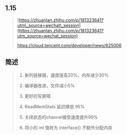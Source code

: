 ## 1.15

> [https://zhuanlan.zhihu.com/p/181323641?utm\_source=wechat\_session](https://zhuanlan.zhihu.com/p/181323641?utm_source=wechat_session)
>
> https://cloud.tencent.com/developer/news/625006

## 简述

> 1. 新的链接器，速度提高20%，内存减少30%
> 2. 编译器改进，文件减小5%
> 3. 更好的写屏障
> 4. ReadMemStats 延迟降低 95%
>
> 5. 关闭状态的channel接受速度提升99%
>
> 6. 将小的 int 值转为 interface{} 不额外分配内存



